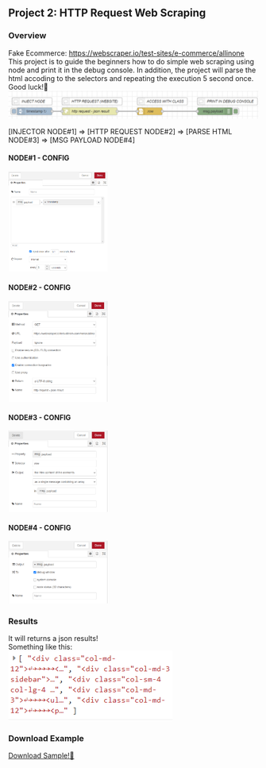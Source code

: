 ## Project 2: HTTP Request Web Scraping
### Overview
Fake Ecommerce: https://webscraper.io/test-sites/e-commerce/allinone
This project is to guide the beginners how to do simple web scraping using node and print it in the debug console.
In addition, the project will parse the html accoding to the selectors and repeating the execution 5 second once. Good luck!🤗
<img src="https://github.com/Derrick-Tan-D-WEBDEV/node-red-example/blob/main/noderedproject/img/p2%231.PNG">

[INJECTOR NODE#1] => [HTTP REQUEST NODE#2] => [PARSE HTML NODE#3] => [MSG PAYLOAD NODE#4]

#### NODE#1 - CONFIG
<img src="https://github.com/Derrick-Tan-D-WEBDEV/node-red-example/blob/main/noderedproject/img/p2%233.PNG" width="200">

#### NODE#2 - CONFIG
<img src="https://github.com/Derrick-Tan-D-WEBDEV/node-red-example/blob/main/noderedproject/img/p2%234.PNG" width="200">

#### NODE#3 - CONFIG
<img src="https://github.com/Derrick-Tan-D-WEBDEV/node-red-example/blob/main/noderedproject/img/p2%235.PNG" width="200">

#### NODE#4 - CONFIG
<img src="https://github.com/Derrick-Tan-D-WEBDEV/node-red-example/blob/main/noderedproject/img/p2%236.PNG" width="200">

### Results
It will returns a json results!<br>
Something like this:<br>
<img src="https://github.com/Derrick-Tan-D-WEBDEV/node-red-example/blob/main/noderedproject/img/p2%232.PNG">

### Download Example
[Download Sample!📓](https://github.com/Derrick-Tan-D-WEBDEV/node-red-example/blob/main/noderedproject/project2/flows.json)